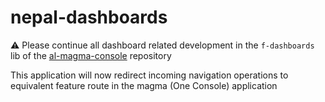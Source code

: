# nepal-dashboards

⚠️ Please continue all dashboard related development in the `f-dashboards` lib of the [al-magma-console](https://algithub.pd.alertlogic.net/defender/al-magma-console) repository 

This application will now redirect incoming navigation operations to equivalent feature route in the magma (One Console) application 
